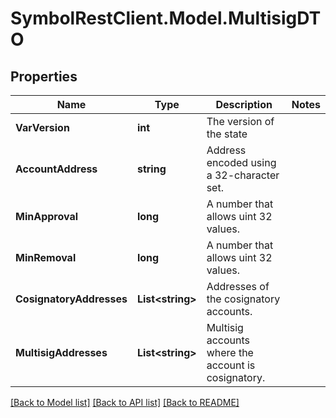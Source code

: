 # SymbolRestClient.Model.MultisigDTO

## Properties

Name | Type | Description | Notes
------------ | ------------- | ------------- | -------------
**VarVersion** | **int** | The version of the state | 
**AccountAddress** | **string** | Address encoded using a 32-character set. | 
**MinApproval** | **long** | A number that allows uint 32 values. | 
**MinRemoval** | **long** | A number that allows uint 32 values. | 
**CosignatoryAddresses** | **List&lt;string&gt;** | Addresses of the cosignatory accounts. | 
**MultisigAddresses** | **List&lt;string&gt;** | Multisig accounts where the account is cosignatory. | 

[[Back to Model list]](../README.md#documentation-for-models) [[Back to API list]](../README.md#documentation-for-api-endpoints) [[Back to README]](../README.md)

